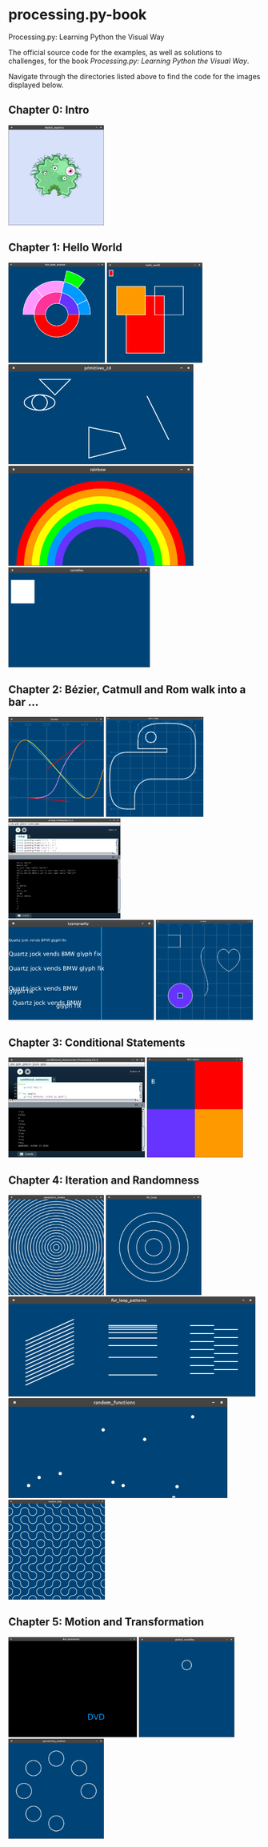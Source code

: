 # processing.py-book
Processing.py: Learning Python the Visual Way

The official source code for the examples, as well as solutions to challenges, for the book *Processing.py: Learning Python the Visual Way*.

Navigate through the directories listed above to find the code for the images displayed below.

## Chapter 0: Intro

<img src="img/ch0-digital_aquatics.png" height="200" />

## Chapter 1: Hello World

<img src="img/ch1-disk_space_analyzer.png" height="200" /> <img src="img/ch1-hello_world.png" height="200" /> <img src="img/ch1-primitives_2d.png" height="200" /> <img src="img/ch1-rainbow.png" height="200" /> <img src="img/ch1-variables.png" height="200" />

## Chapter 2: Bézier, Catmull and Rom walk into a bar ...

<img src="img/ch2-curves.png" height="200" />
<img src="img/ch2-python_logo.png" height="200" />
<img src="img/ch2-strings.png" height="200" />
<img src="img/ch2-typography.png" height="200" />
<img src="img/ch2-vertices.png" height="200" />

## Chapter 3: Conditional Statements

<img src="img/ch3-conditional_statements.png" height="200" />
<img src="img/ch3-four_square.png" height="200" />

## Chapter 4: Iteration and Randomness

<img src="img/ch4-concentric_circles.png" height="200" />
<img src="img/ch4-for_loop.png" height="200" />
<img src="img/ch4-for_loop_patterns.png" height="200" />
<img src="img/ch4-random_functions.png" height="200" />
<img src="img/ch4-truchet_tiles.png" height="200" />

## Chapter 5: Motion and Transformation

<img src="img/ch5-dvd_screensaver.png" height="200" />
<img src="img/ch5-global_variables.png" height="200" />
<img src="img/ch5-perceiving_motion.png" height="200" />
